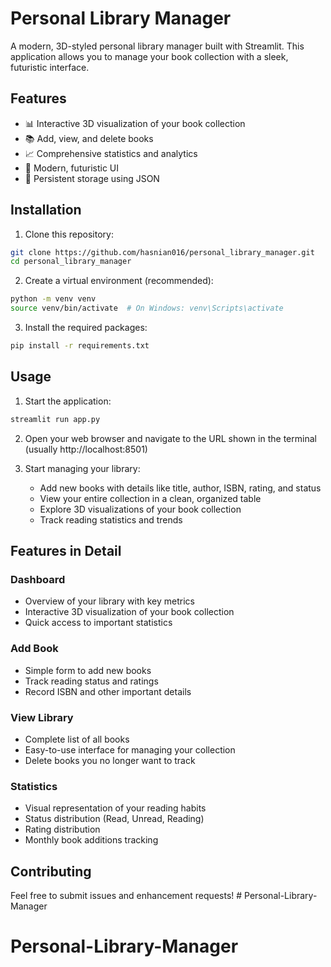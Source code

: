 # Personal Library Manager

A modern, 3D-styled personal library manager built with Streamlit. This application allows you to manage your book collection with a sleek, futuristic interface.

## Features

- 📊 Interactive 3D visualization of your book collection
- 📚 Add, view, and delete books
- 📈 Comprehensive statistics and analytics
- 🎨 Modern, futuristic UI
- 💾 Persistent storage using JSON

## Installation

1. Clone this repository:
```bash
git clone https://github.com/hasnian016/personal_library_manager.git
cd personal_library_manager
```

2. Create a virtual environment (recommended):
```bash
python -m venv venv
source venv/bin/activate  # On Windows: venv\Scripts\activate
```

3. Install the required packages:
```bash
pip install -r requirements.txt
```

## Usage

1. Start the application:
```bash
streamlit run app.py
```

2. Open your web browser and navigate to the URL shown in the terminal (usually http://localhost:8501)

3. Start managing your library:
   - Add new books with details like title, author, ISBN, rating, and status
   - View your entire collection in a clean, organized table
   - Explore 3D visualizations of your book collection
   - Track reading statistics and trends

## Features in Detail

### Dashboard
- Overview of your library with key metrics
- Interactive 3D visualization of your book collection
- Quick access to important statistics

### Add Book
- Simple form to add new books
- Track reading status and ratings
- Record ISBN and other important details

### View Library
- Complete list of all books
- Easy-to-use interface for managing your collection
- Delete books you no longer want to track

### Statistics
- Visual representation of your reading habits
- Status distribution (Read, Unread, Reading)
- Rating distribution
- Monthly book additions tracking

## Contributing

Feel free to submit issues and enhancement requests! # Personal-Library-Manager
# Personal-Library-Manager
